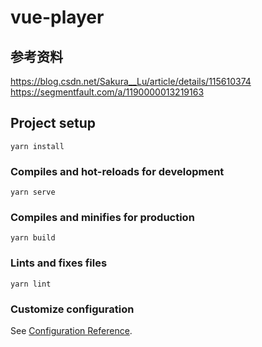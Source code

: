 



# vue-player


##  参考资料
https://blog.csdn.net/Sakura__Lu/article/details/115610374
https://segmentfault.com/a/1190000013219163




## Project setup
```
yarn install
```

### Compiles and hot-reloads for development
```
yarn serve
```

### Compiles and minifies for production
```
yarn build
```

### Lints and fixes files
```
yarn lint
```

### Customize configuration
See [Configuration Reference](https://cli.vuejs.org/config/).
